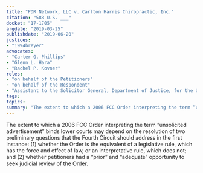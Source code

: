 ```yaml
---
title: "PDR Network, LLC v. Carlton Harris Chiropractic, Inc."
citation: "588 U.S. ___"
docket: "17-1705"
argdate: "2019-03-25"
publishdate: "2019-06-20"
justices:
- "1994breyer"
advocates:
- "Carter G. Phillips"
- "Glenn L. Hara"
- "Rachel P. Kovner"
roles:
- "on behalf of the Petitioners"
- "on behalf of the Respondent"
- "Assistant to the Solicitor General, Department of Justice, for the United States, as amicus curiae, supporting the Respondent"
tags:
topics:
summary: "The extent to which a 2006 FCC Order interpreting the term “unsolicited advertisement” binds lower courts may depend on the resolution of two preliminary questions that the Fourth Circuit should address in the first instance: (1) whether the Order is the equivalent of a legislative rule, which has the force and effect of law, or an interpretative rule, which does not; and (2) whether petitioners had a “prior” and “adequate” opportunity to seek judicial review of the Order."
---
```

The extent to which a 2006 FCC Order interpreting the term “unsolicited advertisement” binds lower courts may depend on the resolution of two preliminary questions that the Fourth Circuit should address in the first instance: (1) whether the Order is the equivalent of a legislative rule, which has the force and effect of law, or an interpretative rule, which does not; and (2) whether petitioners had a “prior” and “adequate” opportunity to seek judicial review of the Order.